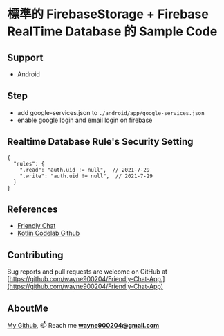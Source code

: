 # 標準的 FirebaseStorage + Firebase RealTime Database 的 Sample Code

## Support
- Android

## Step
 - add google-services.json to ```./android/app/google-services.json```
 - enable google login and email login on firebase
## Realtime Database Rule's Security Setting
```shell script
{
  "rules": {
    ".read": "auth.uid != null",  // 2021-7-29
    ".write": "auth.uid != null",  // 2021-7-29
  }
}
```

## References
- [Friendly Chat](https://firebase.google.com/codelabs/firebase-android#1)
- [Kotlin Codelab Github](https://github.com/firebase/codelab-friendlychat-android)

## Contributing
Bug reports and pull requests are welcome on GitHub at [https://github.com/wayne900204/Friendly-Chat-App.](https://github.com/wayne900204/Friendly-Chat-App)

## AboutMe
[My Github](https://github.com/wayne900204),
📫  Reach me  **wayne900204@gmail.com**
